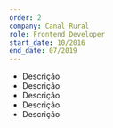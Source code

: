 ```yaml
---
order: 2
company: Canal Rural
role: Frontend Developer
start_date: 10/2016
end_date: 07/2019
---
```

- Descrição
- Descrição
- Descrição
- Descrição
- Descrição